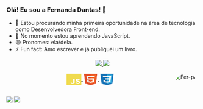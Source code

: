 ### Olá! Eu sou a Fernanda Dantas! 👋

- 🔭 Estou procurando minha primeira oportunidade na área de tecnologia como Desenvolvedora Front-end.
- 🌱 No momento estou aprendendo JavaScript.
- 😄 Pronomes: ela/dela.
- ⚡ Fun fact: Amo escrever e já publiquei um livro.


<div align="center">
  <a href="https://github.com/Fernanda-Dantas">
  <img height="160em" src="https://github-readme-stats.vercel.app/api?username=Fernanda-Dantas&show_icons=true&theme=cobalt&include_all_commits=true&count_private=true"/>
  <img height="160em" src="https://github-readme-stats.vercel.app/api/top-langs/?username=Fernanda-Dantas&layout=compact&langs_count=7&theme=cobalt"/>
</div>
  <div align="center" style="display: inline_block"><br>
  <img align="center" alt="Fer-Js" height="30" width="40" src="https://raw.githubusercontent.com/devicons/devicon/master/icons/javascript/javascript-plain.svg">
  <img align="center" alt="Fer-HTML" height="30" width="40" src="https://raw.githubusercontent.com/devicons/devicon/master/icons/html5/html5-original.svg">
  <img align="center" alt="Fer-CSS" height="30" width="40" src="https://raw.githubusercontent.com/devicons/devicon/master/icons/css3/css3-original.svg">
  <!-- <img align="center" alt="Fer-React" height="30" width="40" src="https://raw.githubusercontent.com/devicons/devicon/master/icons/react/react-original.svg"> -->
  <!--Encontrar os icons no site: Dev Icons -->
  <img align="right" alt="Fer-pic" height="150" style="border-radius:50px;" src="https://pbs.twimg.com/profile_images/1491130153912737799/yeQ-44Zz_400x400.jpg">
</div>
  
  ##
  
<div> 
  <a href = "mailto:fer.dantas07@gmail.com"><img src="https://img.shields.io/badge/Gmail-D14836?style=for-the-badge&logo=gmail&logoColor=white" target="_blank"></a>
  <a href="https://www.linkedin.com/in/fernanda-santos-dantas/" target="_blank"><img src="https://img.shields.io/badge/-LinkedIn-%230077B5?style=for-the-badge&logo=linkedin&logoColor=white" target="_blank"></a> 
  <!-- Site que tem as bagdes: dev.to -->
 
</div>
